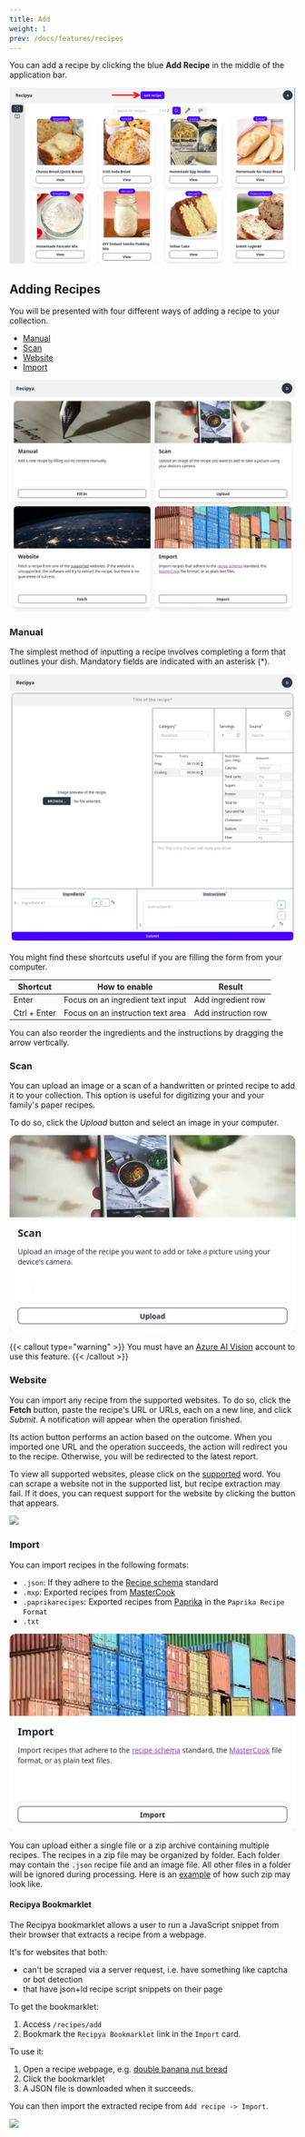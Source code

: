 ```yaml
---
title: Add
weight: 1
prev: /docs/features/recipes
---
```


You can add a recipe by clicking the blue **Add Recipe** in the middle of the application bar.

![](images/add-recipe.webp)

## Adding Recipes

You will be presented with four different ways of adding a recipe to your collection.

- [Manual](#manual)
- [Scan](#scan)
- [Website](#website)
- [Import](#import)

![](images/add-recipe-options.webp)

### Manual

The simplest method of inputting a recipe involves completing a form that outlines your dish.
Mandatory fields are indicated with an asterisk (*).

![](images/add-recipe-manual.webp)

You might find these shortcuts useful if you are filling the form from your computer.

| Shortcut     | How to enable                     | Result              |
|--------------|-----------------------------------|---------------------|
| Enter        | Focus on an ingredient text input | Add ingredient row  |
| Ctrl + Enter | Focus on an instruction text area | Add instruction row |

You can also reorder the ingredients and the instructions by dragging the arrow vertically.

### Scan

You can upload an image or a scan of a handwritten or printed recipe to add it to your collection. 
This option is useful for digitizing your and your family's paper recipes.

To do so, click the *Upload* button and select an image in your computer.

![](images/add-recipe-scan.webp)

{{< callout type="warning" >}}
You must have an [Azure AI Vision](/guide/docs/installation/system-requirements#azure-ai-vision) account to use this feature.
{{< /callout >}}

### Website

You can import any recipe from the supported websites. To do so, click the **Fetch** button, 
paste the recipe's URL or URLs, each on a new line, and click *Submit*. A notification will 
appear when the operation finished. 

Its action button performs an action based on the outcome. When you imported one URL and the 
operation succeeds, the action will redirect you to the recipe. Otherwise, you will be redirected
to the latest report.

To view all supported websites, please click on the <ins>supported</ins> word. You can scrape a 
website not in the supported list, but recipe extraction may fail. If it does, you can request 
support for the website by clicking the button that appears.

![](images/add-recipe-website.gif)

### Import

You can import recipes in the following formats:
- `.json`: If they adhere to the [Recipe schema](https://schema.org/Recipe) standard
- `.mxp`: Exported recipes from [MasterCook](https://www.mastercook.com)
- `.paprikarecipes`: Exported recipes from [Paprika](https://www.paprikaapp.com) in the `Paprika Recipe Format`
- `.txt`

![](images/add-recipe-import.webp)

You can upload either a single file or a zip archive containing multiple recipes.
The recipes in a zip file may be organized by folder. Each folder may contain the `.json` recipe file and an image 
file. All other files in a folder will be ignored during processing. Here is an 
[example](https://sea.musicavis.ca/f/683b9b9a7cc84e1bac0c/?dl=1) of how such zip may look like.

#### Recipya Bookmarklet

The Recipya bookmarklet allows a user to run a JavaScript snippet from their browser that extracts a recipe from a webpage.

It's for websites that both:
- can't be scraped via a server request, i.e. have something like captcha or bot detection
- that have json+ld recipe script snippets on their page

To get the bookmarklet:
1. Access `/recipes/add`
2. Bookmark the `Recipya Bookmarklet` link in the `Import` card.

To use it:
1. Open a recipe webpage, e.g. [double banana nut bread](https://www.allrecipes.com/recipe/231961/double-banana-nut-bread/)
2. Click the bookmarklet
3. A JSON file is downloaded when it succeeds.

You can then import the extracted recipe from `Add recipe -> Import`.

![](images/recipya-bookmarklet.gif)
